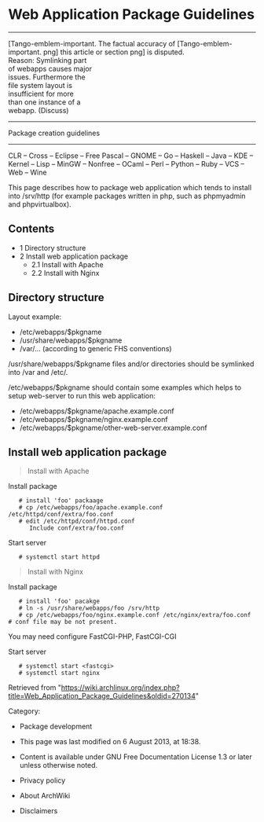 Web Application Package Guidelines
==================================

  ------------------------ ------------------------ ------------------------
  [Tango-emblem-important. The factual accuracy of  [Tango-emblem-important.
  png]                     this article or section  png]
                           is disputed.             
                           Reason: Symlinking part  
                           of webapps causes major  
                           issues. Furthermore the  
                           file system layout is    
                           insufficient for more    
                           than one instance of a   
                           webapp. (Discuss)        
  ------------------------ ------------------------ ------------------------

Package creation guidelines

* * * * *

CLR – Cross – Eclipse – Free Pascal – GNOME – Go – Haskell – Java – KDE
– Kernel – Lisp – MinGW – Nonfree – OCaml – Perl – Python – Ruby – VCS –
Web – Wine

This page describes how to package web application which tends to
install into /srv/http (for example packages written in php, such as
phpmyadmin and phpvirtualbox).

Contents
--------

-   1 Directory structure
-   2 Install web application package
    -   2.1 Install with Apache
    -   2.2 Install with Nginx

Directory structure
-------------------

Layout example:

-   /etc/webapps/$pkgname
-   /usr/share/webapps/$pkgname
-   /var/... (according to generic FHS conventions)

/usr/share/webapps/$pkgname files and/or directories should be symlinked
into /var and /etc/.

/etc/webapps/$pkgname should contain some examples which helps to setup
web-server to run this web application:

-   /etc/webapps/$pkgname/apache.example.conf
-   /etc/webapps/$pkgname/nginx.example.conf
-   /etc/webapps/$pkgname/other-web-server.example.conf

Install web application package
-------------------------------

> Install with Apache

Install package

       # install 'foo' packaage
       # cp /etc/webapps/foo/apache.example.conf /etc/httpd/conf/extra/foo.conf
       # edit /etc/httpd/conf/httpd.conf
          Include conf/extra/foo.conf

Start server

       # systemctl start httpd

> Install with Nginx

Install package

       # install 'foo' pacakge
       # ln -s /usr/share/webapps/foo /srv/http
       # cp /etc/webapps/foo/nginx.example.conf /etc/nginx/extra/foo.conf # conf file may be not present.

You may need configure FastCGI-PHP, FastCGI-CGI

Start server

       # systemctl start <fastcgi>
       # systemctl start nginx

Retrieved from
"https://wiki.archlinux.org/index.php?title=Web_Application_Package_Guidelines&oldid=270134"

Category:

-   Package development

-   This page was last modified on 6 August 2013, at 18:38.
-   Content is available under GNU Free Documentation License 1.3 or
    later unless otherwise noted.
-   Privacy policy
-   About ArchWiki
-   Disclaimers
